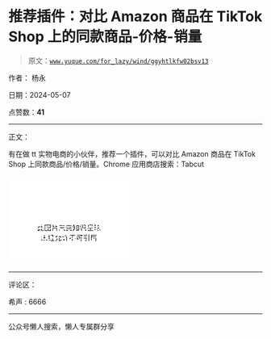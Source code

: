 # 推荐插件：对比 Amazon 商品在 TikTok Shop 上的同款商品-价格-销量

> 原文：[`www.yuque.com/for_lazy/wind/ggyhtlkfw02bsv13`](https://www.yuque.com/for_lazy/wind/ggyhtlkfw02bsv13)

作者： 杨永

日期：2024-05-07

点赞数：**41**

* * *

正文：

有在做 tt 实物电商的小伙伴，推荐一个插件，可以对比 Amazon 商品在 TikTok Shop 上同款商品/价格/销量。Chrome 应用商店搜索：Tabcut

![](img/5390b8b237d7d0a09a74c190529eb935.png)

* * *

评论区：

希声 : 6666

* * *

公众号懒人搜索，懒人专属群分享